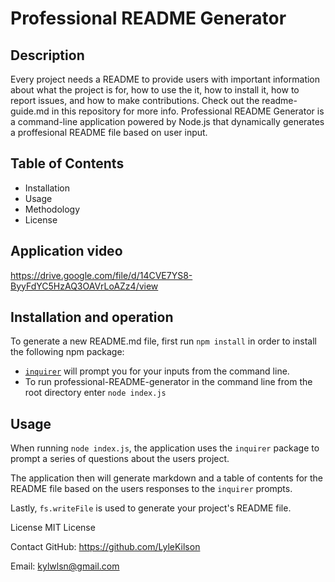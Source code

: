 # Professional README Generator

## Description
Every project needs a README to provide users with important information about what the project is for, how to use the it, how to install it, how to report issues, and how to make contributions. Check out the readme-guide.md in this repository for more info. Professional README Generator is a command-line application powered by Node.js that dynamically generates a proffesional README file based on user input.

## Table of Contents
* Installation
* Usage
* Methodology
* License

## Application video
https://drive.google.com/file/d/14CVE7YS8-ByyFdYC5HzAQ3OAVrLoAZz4/view

## Installation and operation
To generate a new README.md file, first run `npm install` in order to install the following npm package:

* [`inquirer`](https://www.npmjs.com/package/inquirer) will prompt you for your inputs from the command line.
* To run professional-README-generator in the command line from the root directory enter `node index.js`

## Usage

When running `node index.js`, the application uses the `inquirer` package to prompt a series of questions about the users project.

The application then will generate markdown and a table of contents for the README file based on the users responses to the `inquirer` prompts.

Lastly, `fs.writeFile` is used to generate your project's README file.

License
MIT License

Contact
GitHub: https://github.com/LyleKilson

Email: kylwlsn@gmail.com